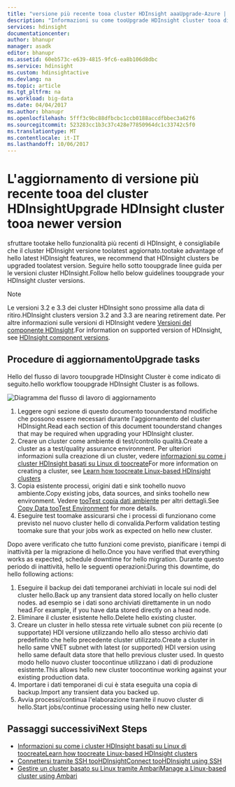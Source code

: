 ```yaml
---
title: "versione più recente tooa cluster HDInsight aaaUpgrade-Azure | Documenti Microsoft"
description: "Informazioni su come tooUpgrade HDInsight cluster tooa di versione più recente."
services: hdinsight
documentationcenter: 
author: bhanupr
manager: asadk
editor: bhanupr
ms.assetid: 60eb573c-e639-4815-9fc6-ea8b106d8dbc
ms.service: hdinsight
ms.custom: hdinsightactive
ms.devlang: na
ms.topic: article
ms.tgt_pltfrm: na
ms.workload: big-data
ms.date: 04/04/2017
ms.author: bhanupr
ms.openlocfilehash: 5fff3c9bc88dfbcbc1ccb0188accdfbbec3a62f6
ms.sourcegitcommit: 523283cc1b3c37c428e77850964dc1c33742c5f0
ms.translationtype: MT
ms.contentlocale: it-IT
ms.lasthandoff: 10/06/2017
---
```

# <a name="upgrade-hdinsight-cluster-tooa-newer-version"></a><span data-ttu-id="3bd55-103">L'aggiornamento di versione più recente tooa del cluster HDInsight</span><span class="sxs-lookup"><span data-stu-id="3bd55-103">Upgrade HDInsight cluster tooa newer version</span></span>
<span data-ttu-id="3bd55-104">sfruttare tootake hello funzionalità più recenti di HDInsight, è consigliabile che il cluster HDInsight versione toolatest aggiornato.</span><span class="sxs-lookup"><span data-stu-id="3bd55-104">tootake advantage of hello latest HDInsight features, we recommend that HDInsight clusters be upgraded toolatest version.</span></span> <span data-ttu-id="3bd55-105">Seguire hello sotto tooupgrade linee guida per le versioni cluster HDInsight.</span><span class="sxs-lookup"><span data-stu-id="3bd55-105">Follow hello below guidelines tooupgrade your HDInsight cluster versions.</span></span>

> [!NOTE]
> <span data-ttu-id="3bd55-106">Le versioni 3.2 e 3.3 dei cluster HDInsight sono prossime alla data di ritiro.</span><span class="sxs-lookup"><span data-stu-id="3bd55-106">HDInsight clusters version 3.2 and 3.3 are nearing retirement date.</span></span> <span data-ttu-id="3bd55-107">Per altre informazioni sulle versioni di HDInsight vedere [Versioni del componente HDInsight](hdinsight-component-versioning.md#supported-hdinsight-versions).</span><span class="sxs-lookup"><span data-stu-id="3bd55-107">For information on supported version of HDInsight, see [HDInsight component versions](hdinsight-component-versioning.md#supported-hdinsight-versions).</span></span>
>
>

## <a name="upgrade-tasks"></a><span data-ttu-id="3bd55-108">Procedure di aggiornamento</span><span class="sxs-lookup"><span data-stu-id="3bd55-108">Upgrade tasks</span></span>
<span data-ttu-id="3bd55-109">Hello del flusso di lavoro tooupgrade HDInsight Cluster è come indicato di seguito.</span><span class="sxs-lookup"><span data-stu-id="3bd55-109">hello workflow tooupgrade HDInsight Cluster is as follows.</span></span>

![Diagramma del flusso di lavoro di aggiornamento](./media/hdinsight-upgrade-cluster/upgrade-workflow.png)

1. <span data-ttu-id="3bd55-111">Leggere ogni sezione di questo documento toounderstand modifiche che possono essere necessari durante l'aggiornamento del cluster HDInsight.</span><span class="sxs-lookup"><span data-stu-id="3bd55-111">Read each section of this document toounderstand changes that may be required when upgrading your HDInsight cluster.</span></span>
2. <span data-ttu-id="3bd55-112">Creare un cluster come ambiente di test/controllo qualità.</span><span class="sxs-lookup"><span data-stu-id="3bd55-112">Create a cluster as a test/quality assurance environment.</span></span> <span data-ttu-id="3bd55-113">Per ulteriori informazioni sulla creazione di un cluster, vedere [informazioni su come i cluster HDInsight basati su Linux di toocreate](hdinsight-hadoop-provision-linux-clusters.md)</span><span class="sxs-lookup"><span data-stu-id="3bd55-113">For more information on creating a cluster, see [Learn how toocreate Linux-based HDInsight clusters](hdinsight-hadoop-provision-linux-clusters.md)</span></span>
3. <span data-ttu-id="3bd55-114">Copia esistente processi, origini dati e sink toohello nuovo ambiente.</span><span class="sxs-lookup"><span data-stu-id="3bd55-114">Copy existing jobs, data sources, and sinks toohello new environment.</span></span> <span data-ttu-id="3bd55-115">Vedere [tooTest copia dati ambiente](hdinsight-migrate-from-windows-to-linux.md#copy-data-to-the-test-environment) per altri dettagli.</span><span class="sxs-lookup"><span data-stu-id="3bd55-115">See [Copy Data tooTest Environment](hdinsight-migrate-from-windows-to-linux.md#copy-data-to-the-test-environment) for more details.</span></span>
4. <span data-ttu-id="3bd55-116">Eseguire test toomake assicurarsi che i processi di funzionano come previsto nel nuovo cluster hello di convalida.</span><span class="sxs-lookup"><span data-stu-id="3bd55-116">Perform validation testing toomake sure that your jobs work as expected on hello new cluster.</span></span>


<span data-ttu-id="3bd55-117">Dopo avere verificato che tutto funzioni come previsto, pianificare i tempi di inattività per la migrazione di hello.</span><span class="sxs-lookup"><span data-stu-id="3bd55-117">Once you have verified that everything works as expected, schedule downtime for hello migration.</span></span> <span data-ttu-id="3bd55-118">Durante questo periodo di inattività, hello le seguenti operazioni:</span><span class="sxs-lookup"><span data-stu-id="3bd55-118">During this downtime, do hello following actions:</span></span>

1.  <span data-ttu-id="3bd55-119">Eseguire il backup dei dati temporanei archiviati in locale sui nodi del cluster hello.</span><span class="sxs-lookup"><span data-stu-id="3bd55-119">Back up any transient data stored locally on hello cluster nodes.</span></span> <span data-ttu-id="3bd55-120">ad esempio se i dati sono archiviati direttamente in un nodo head.</span><span class="sxs-lookup"><span data-stu-id="3bd55-120">For example, if you have data stored directly on a head node.</span></span>
2.  <span data-ttu-id="3bd55-121">Eliminare il cluster esistente hello.</span><span class="sxs-lookup"><span data-stu-id="3bd55-121">Delete hello existing cluster.</span></span>
3.  <span data-ttu-id="3bd55-122">Creare un cluster in hello stessa rete virtuale subnet con più recente (o supportate) HDI versione utilizzando hello allo stesso archivio dati predefinito che hello precedente cluster utilizzato.</span><span class="sxs-lookup"><span data-stu-id="3bd55-122">Create a cluster in hello same VNET subnet with latest (or supported) HDI version using hello same default data store that hello previous cluster used.</span></span> <span data-ttu-id="3bd55-123">In questo modo hello nuovo cluster toocontinue utilizzano i dati di produzione esistente.</span><span class="sxs-lookup"><span data-stu-id="3bd55-123">This allows hello new cluster toocontinue working against your existing production data.</span></span>
4.  <span data-ttu-id="3bd55-124">Importare i dati temporanei di cui è stata eseguita una copia di backup.</span><span class="sxs-lookup"><span data-stu-id="3bd55-124">Import any transient data you backed up.</span></span>
5.  <span data-ttu-id="3bd55-125">Avvia processi/continua l'elaborazione tramite il nuovo cluster di hello.</span><span class="sxs-lookup"><span data-stu-id="3bd55-125">Start jobs/continue processing using hello new cluster.</span></span>

## <a name="next-steps"></a><span data-ttu-id="3bd55-126">Passaggi successivi</span><span class="sxs-lookup"><span data-stu-id="3bd55-126">Next Steps</span></span>
* [<span data-ttu-id="3bd55-127">Informazioni su come i cluster HDInsight basati su Linux di toocreate</span><span class="sxs-lookup"><span data-stu-id="3bd55-127">Learn how toocreate Linux-based HDInsight clusters</span></span>](hdinsight-hadoop-provision-linux-clusters.md)
* [<span data-ttu-id="3bd55-128">Connettersi tramite SSH tooHDInsight</span><span class="sxs-lookup"><span data-stu-id="3bd55-128">Connect tooHDInsight using SSH</span></span>](hdinsight-hadoop-linux-use-ssh-unix.md)
* [<span data-ttu-id="3bd55-129">Gestire un cluster basato su Linux tramite Ambari</span><span class="sxs-lookup"><span data-stu-id="3bd55-129">Manage a Linux-based cluster using Ambari</span></span>](hdinsight-hadoop-manage-ambari.md)

